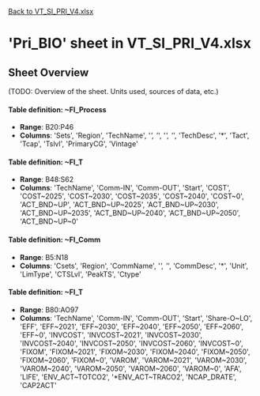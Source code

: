[Back to VT_SI_PRI_V4.xlsx](README.md)

# 'Pri_BIO' sheet in VT_SI_PRI_V4.xlsx

## Sheet Overview

(TODO: Overview of the sheet. Units used, sources of data, etc.)

#### Table definition: ~FI_Process
- **Range**: B20:P46
- **Columns**: 'Sets', 'Region', 'TechName', '*', '*', '*', '*', 'TechDesc', '*', 'Tact', 'Tcap', 'Tslvl', 'PrimaryCG', 'Vintage'

#### Table definition: ~FI_T
- **Range**: B48:S62
- **Columns**: 'TechName', 'Comm-IN', 'Comm-OUT', 'Start', 'COST', 'COST\~2025', 'COST\~2030', 'COST\~2035', 'COST\~2040', 'COST\~0', 'ACT_BND\~UP', 'ACT_BND\~UP\~2025', 'ACT_BND\~UP\~2030', 'ACT_BND\~UP\~2035', 'ACT_BND\~UP\~2040', 'ACT_BND\~UP\~2050', 'ACT_BND\~UP\~0'

#### Table definition: ~FI_Comm
- **Range**: B5:N18
- **Columns**: 'Csets', 'Region', 'CommName', '*', '*', 'CommDesc', '*', 'Unit', 'LimType', 'CTSLvl', 'PeakTS', 'Ctype'

#### Table definition: ~FI_T
- **Range**: B80:AO97
- **Columns**: 'TechName', 'Comm-IN', 'Comm-OUT', 'Start', 'Share-O\~LO', 'EFF', 'EFF\~2021', 'EFF\~2030', 'EFF\~2040', 'EFF\~2050', 'EFF\~2060', 'EFF\~0', 'INVCOST', 'INVCOST\~2021', 'INVCOST\~2030', 'INVCOST\~2040', 'INVCOST\~2050', 'INVCOST\~2060', 'INVCOST\~0', 'FIXOM', 'FIXOM\~2021', 'FIXOM\~2030', 'FIXOM\~2040', 'FIXOM\~2050', 'FIXOM\~2060', 'FIXOM\~0', 'VAROM', 'VAROM\~2021', 'VAROM\~2030', 'VAROM\~2040', 'VAROM\~2050', 'VAROM\~2060', 'VAROM\~0', 'AFA', 'LIFE', 'ENV_ACT\~TOTCO2', '*ENV_ACT\~TRACO2', 'NCAP_DRATE', 'CAP2ACT'

